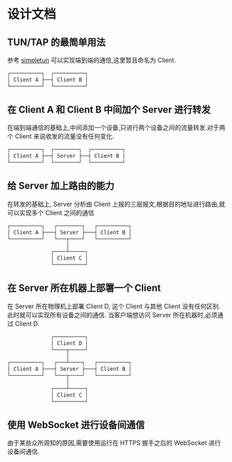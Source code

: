 # 设计文档

## TUN/TAP 的最简单用法

参考 [simpletun](https://github.com/gregnietsky/simpletun) 可以实现端到端的通信,这里暂且命名为 Client.

```txt
┌──────────┐  ┌──────────┐
│ Client A ├──┤ Client B │
└──────────┘  └──────────┘
```

## 在 Client A 和 Client B 中间加个 Server 进行转发

在端到端通信的基础上,中间添加一个设备,只进行两个设备之间的流量转发.对于两个 Client 来说收发的流量没有任何变化.

```txt
┌──────────┐  ┌────────┐  ┌──────────┐
│ Client A ├──┤ Server ├──┤ Client B │
└──────────┘  └────────┘  └──────────┘
```

## 给 Server 加上路由的能力

在转发的基础上, Server 分析由 Client 上报的三层报文,根据目的地址进行路由,就可以实现多个 Client 之间的通信

```txt
┌──────────┐   ┌────────┐   ┌──────────┐
│ Client A ├───┤ Server ├───┤ Client B │
└──────────┘   └───┬────┘   └──────────┘
                   │
              ┌────┴─────┐
              │ Client C │
              └──────────┘
```

## 在 Server 所在机器上部署一个 Client

在 Server 所在物理机上部署 Client D, 这个 Client 与其他 Client 没有任何区别. 此时就可以实现所有设备之间的通信.
当客户端想访问 Server 所在机器时,必须通过 Client D.

```txt
              ┌──────────┐
              │ Client D │
              └────┬─────┘
                   │
┌──────────┐   ┌───┴────┐   ┌──────────┐
│ Client A ├───┤ Server ├───┤ Client B │
└──────────┘   └───┬────┘   └──────────┘
                   │
              ┌────┴─────┐
              │ Client C │
              └──────────┘
```

## 使用 WebSocket 进行设备间通信

由于某些众所周知的原因,需要使用运行在 HTTPS 握手之后的 WebSocket 进行设备间通信.
